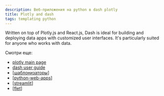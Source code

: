 ```yaml
---
description: Веб-приложения на python в dash plotly
title: Plotly and dash
tags: templating python
---
```

Written on top of Plotly.js and React.js, Dash is ideal for building and deploying data apps with customized user interfaces. It's particularly suited for anyone who works with data.

Смотри еще:

- [plotly main page](https://plotly.com/)
- [dash user guide](https://dash.plotly.com/)
- [[шаблонизаторы]]
- [[python-web-apps]]
- [[streamlit]]
- [[flet]]

[//begin]: # "Autogenerated link references for markdown compatibility"
[шаблонизаторы]: ..%2Flists%2F%D1%88%D0%B0%D0%B1%D0%BB%D0%BE%D0%BD%D0%B8%D0%B7%D0%B0%D1%82%D0%BE%D1%80%D1%8B "Шаблонизаторы"
[python-web-apps]: python-web-apps "Pyhon web app"
[streamlit]: streamlit "Streamlit"
[flet]: flet "Flet web apps"
[//end]: # "Autogenerated link references"